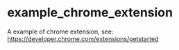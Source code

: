 # example_chrome_extension
A example of chrome extension, see: https://developer.chrome.com/extensions/getstarted
